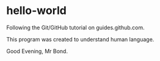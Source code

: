 # hello-world
Following the Git/GitHub tutorial on guides.github.com.

This program was created to understand human language.

Good Evening, Mr Bond.
